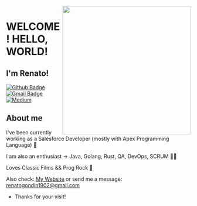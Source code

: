 <img align="right" width="350" height="350" src="https://github.com/renatogondin/renatogondin/blob/master/2001giphy.gif">


# WELCOME! HELLO, WORLD!
## I'm Renato! 

[![Github Badge](https://img.shields.io/badge/-Github-000?style=flat-square&logo=Github&logoColor=white&link=https://github.com/renatogondin)](https://github.com/renatogondin)
[![Gmail Badge](https://img.shields.io/badge/-Gmail-c14438?style=flat-square&logo=Gmail&logoColor=white&link=mailto:renatogondin1902@gmail.com)](mailto:renatogondin1902@gmail.com)
[![Medium](https://img.shields.io/badge/Medium-black?style=flat-square&logo=Medium&logoColor=white&link=https://medium.com/@renatogondin1902)](https://medium.com/@renatogondin1902)


## About me 

I've been currently working as a Salesforce Developer (mostly with Apex Programming Language) :robot:

I am also an enthusiast -> Java, Golang, Rust, QA, DevOps, SCRUM :man_technologist:

Loves Classic Films && Prog Rock :checkered_flag:

Also check:  <a href="https://renatogondin.github.io/" target="_blank">My Website</a> 
or send me a message: renatogondin1902@gmail.com


- Thanks for your visit! 
